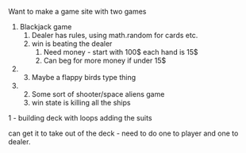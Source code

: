 Want to make a game site with two games

1. Blackjack game
   1. Dealer has rules, using math.random for cards etc.
   2. win is beating the dealer
      1. Need money - start with 100$ each hand is 15$
      2. Can beg for more money if under 15$
2. 3. Maybe a flappy birds type thing
3. 2. Some sort of shooter/space aliens game
   1. win state is killing all the ships

1 - building deck with loops
adding the suits

can get it to take out of the deck - need to do one to player and one to dealer.

